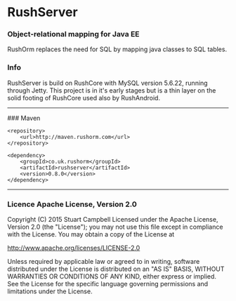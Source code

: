 # RushServer
### Object-relational mapping for Java EE

RushOrm replaces the need for SQL by mapping java classes to SQL tables.

### Info
RushServer is build on RushCore with MySQL version 5.6.22, running through Jetty. 
This project is in it's early stages but is a thin layer on the solid footing of RushCore used also by RushAndroid.

<hr>
### Maven

    <repository>
	    <url>http://maven.rushorm.com</url>
    </repository>

    <dependency>
	    <groupId>co.uk.rushorm</groupId>
	    <artifactId>rushserver</artifactId>
	    <version>0.8.0</version>
    </dependency>

<hr>

### Licence Apache License, Version 2.0
Copyright (C) 2015 Stuart Campbell
Licensed under the Apache License, Version 2.0 (the "License");
you may not use this file except in compliance with the License.
You may obtain a copy of the License at

   http://www.apache.org/licenses/LICENSE-2.0

Unless required by applicable law or agreed to in writing, software
distributed under the License is distributed on an "AS IS" BASIS,
WITHOUT WARRANTIES OR CONDITIONS OF ANY KIND, either express or implied.
See the License for the specific language governing permissions and
limitations under the License.

